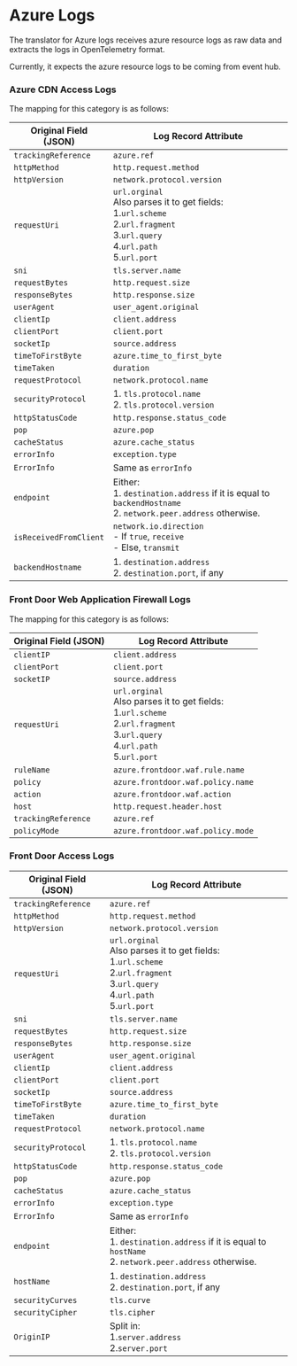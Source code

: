 # Azure Logs

The translator for Azure logs receives azure resource logs as raw data and extracts the logs in OpenTelemetry format.

Currently, it expects the azure resource logs to be coming from event hub.

### Azure CDN Access Logs

The mapping for this category is as follows:

| Original Field (JSON)   | Log Record Attribute                                                                                                                  |
|-------------------------|---------------------------------------------------------------------------------------------------------------------------------------|
| `trackingReference`     | `azure.ref`                                                                                                                           |
| `httpMethod`            | `http.request.method`                                                                                                                 |
| `httpVersion`           | `network.protocol.version`                                                                                                            |
| `requestUri`            | `url.orginal`<br>Also parses it to get fields:<br>1.`url.scheme`<br>2.`url.fragment`<br>3.`url.query`<br>4.`url.path`<br>5.`url.port` |
| `sni`                   | `tls.server.name`                                                                                                                     |
| `requestBytes`          | `http.request.size`                                                                                                                   |
| `responseBytes`         | `http.response.size`                                                                                                                  |
| `userAgent`             | `user_agent.original`                                                                                                                 |
| `clientIp`              | `client.address`                                                                                                                      |
| `clientPort`            | `client.port`                                                                                                                         |
| `socketIp`              | `source.address`                                                                                                                      |
| `timeToFirstByte`       | `azure.time_to_first_byte`                                                                                                            |
| `timeTaken`             | `duration`                                                                                                                            |
| `requestProtocol`       | `network.protocol.name`                                                                                                               |
| `securityProtocol`      | 1. `tls.protocol.name`<br>2. `tls.protocol.version`                                                                                   |
| `httpStatusCode`        | `http.response.status_code`                                                                                                           |
| `pop`                   | `azure.pop`                                                                                                                           |
| `cacheStatus`           | `azure.cache_status`                                                                                                                  |
| `errorInfo`             | `exception.type`                                                                                                                      |
| `ErrorInfo`             | Same as `errorInfo`                                                                                                                   |
| `endpoint`              | Either:<br>1. `destination.address` if it is equal to `backendHostname`<br>2. `network.peer.address` otherwise.                       |
| `isReceivedFromClient`  | `network.io.direction`<br>- If `true`, `receive`<br>- Else, `transmit`                                                                |
| `backendHostname`       | 1. `destination.address` <br>2. `destination.port`, if any                                                                            |


### Front Door Web Application Firewall Logs

The mapping for this category is as follows:

| Original Field (JSON) | Log Record Attribute                                                                                                                  |
|-----------------------|---------------------------------------------------------------------------------------------------------------------------------------|
| `clientIP`            | `client.address`                                                                                                                      |
| `clientPort`          | `client.port`                                                                                                                         |
| `socketIP`            | `source.address`                                                                                                                      |
| `requestUri`          | `url.orginal`<br>Also parses it to get fields:<br>1.`url.scheme`<br>2.`url.fragment`<br>3.`url.query`<br>4.`url.path`<br>5.`url.port` |
| `ruleName`            | `azure.frontdoor.waf.rule.name`                                                                                                       |
| `policy`              | `azure.frontdoor.waf.policy.name`                                                                                                     |
| `action`              | `azure.frontdoor.waf.action`                                                                                                          |
| `host`                | `http.request.header.host`                                                                                                            |
| `trackingReference`   | `azure.ref`                                                                                                                           |
| `policyMode`          | `azure.frontdoor.waf.policy.mode`                                                                                                     |

### Front Door Access Logs

| Original Field (JSON) | Log Record Attribute                                                                                                                  |
|-----------------------|---------------------------------------------------------------------------------------------------------------------------------------|
| `trackingReference`   | `azure.ref`                                                                                                                           |
| `httpMethod`          | `http.request.method`                                                                                                                 |
| `httpVersion`         | `network.protocol.version`                                                                                                            |
| `requestUri`          | `url.orginal`<br>Also parses it to get fields:<br>1.`url.scheme`<br>2.`url.fragment`<br>3.`url.query`<br>4.`url.path`<br>5.`url.port` |
| `sni`                 | `tls.server.name`                                                                                                                     |
| `requestBytes`        | `http.request.size`                                                                                                                   |
| `responseBytes`       | `http.response.size`                                                                                                                  |
| `userAgent`           | `user_agent.original`                                                                                                                 |
| `clientIp`            | `client.address`                                                                                                                      |
| `clientPort`          | `client.port`                                                                                                                         |
| `socketIp`            | `source.address`                                                                                                                      |
| `timeToFirstByte`     | `azure.time_to_first_byte`                                                                                                            |
| `timeTaken`           | `duration`                                                                                                                            |
| `requestProtocol`     | `network.protocol.name`                                                                                                               |
| `securityProtocol`    | 1. `tls.protocol.name`<br>2. `tls.protocol.version`                                                                                   |
| `httpStatusCode`      | `http.response.status_code`                                                                                                           |
| `pop`                 | `azure.pop`                                                                                                                           |
| `cacheStatus`         | `azure.cache_status`                                                                                                                  |
| `errorInfo`           | `exception.type`                                                                                                                      |
| `ErrorInfo`           | Same as `errorInfo`                                                                                                                   |
| `endpoint`            | Either:<br>1. `destination.address` if it is equal to `hostName`<br>2. `network.peer.address` otherwise.                              |
| `hostName`            | 1. `destination.address` <br>2. `destination.port`, if any                                                                            |
| `securityCurves`      | `tls.curve`                                                                                                                           |
| `securityCipher`      | `tls.cipher`                                                                                                                          |
| `OriginIP`            | Split in:<br>1.`server.address`<br>2.`server.port`                                                                                    |